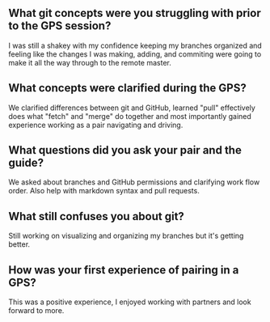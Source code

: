 ## What git concepts were you struggling with prior to the GPS session?
I was still a shakey with my confidence keeping my branches organized and feeling like the changes I was making, adding, and commiting were going to make it all the way through to the remote master.

## What concepts were clarified during the GPS?
We clarified differences between git and GitHub, learned "pull" effectively does what "fetch" and "merge" do together and most importantly gained experience working as a pair navigating and driving.

## What questions did you ask your pair and the guide?
We asked about branches and GitHub permissions and clarifying work flow order. Also help with markdown syntax and pull requests.

## What still confuses you about git?
Still working on visualizing and organizing my branches but it's getting better.

## How was your first experience of pairing in a GPS?
This was a positive experience, I enjoyed working with partners and look forward to more.